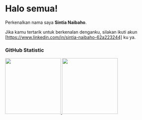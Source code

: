 # Halo semua! 

Perkenalkan nama saya **Sintia Naibaho**.<br>

Jika kamu tertarik untuk berkenalan denganku, silakan ikuti akun [https://www.linkedin.com/in/sintia-naibaho-62a223244] ku ya.


### GitHub Statistic
<p align="left">
<a href="https://github.com/sintia">
  <img height="180em" src="https://github-readme-stats-eight-theta.vercel.app/api?username=sintia&show_icons=true&theme=algolia&include_all_commits=true&count_private=true"/>
  <img height="180em" src="https://github-readme-stats-eight-theta.vercel.app/api/top-langs/?username=sintia&layout=compact&layout=compact&theme=algolia"/>
</a>
</p>
